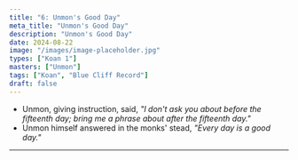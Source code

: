 ```yaml
---
title: "6: Unmon's Good Day"
meta_title: "Unmon's Good Day"
description: "Unmon's Good Day"
date: 2024-08-22
image: "/images/image-placeholder.jpg"
types: ["Koan 1"]
masters: ["Unmon"]
tags: ["Koan", "Blue Cliff Record"]
draft: false
---
```


- Unmon, giving instruction, said, _"I don't ask you about before the fifteenth day; bring me a phrase about after the fifteenth day."_
- Unmon himself answered in the monks' stead, _"Every day is a good day."_

***
